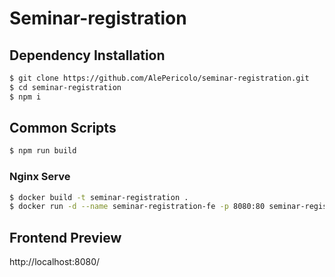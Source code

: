 # Seminar-registration

## Dependency Installation

```sh
$ git clone https://github.com/AlePericolo/seminar-registration.git
$ cd seminar-registration
$ npm i
```

## Common Scripts

```sh
$ npm run build
```

### Nginx Serve

```sh
$ docker build -t seminar-registration .
$ docker run -d --name seminar-registration-fe -p 8080:80 seminar-registration  
```

## Frontend Preview

http://localhost:8080/